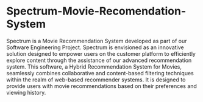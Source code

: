 # Spectrum-Movie-Recomendation-System
Spectrum is a Movie Recommendation System developed as part of our Software Engineering Project.
Spectrum is envisioned as an innovative solution designed to empower users on the customer platform to efficiently explore content through the assistance of our advanced recommendation system. 
This software, a Hybrid Recommendation System for Movies, seamlessly combines collaborative and content-based filtering techniques within the realm of web-based recommender systems.
It is designed to provide users with movie recommendations based on their preferences and viewing history. 
